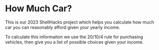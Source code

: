 # How Much Car?

This is our 2023 ShellHacks project which helps you calculate how much car
you can reasonably afford given your yearly income.

To calculate this informaiton we use the 20/10/4 rule for purchasing vehicles,
then give you a list of possible choices given your income.
